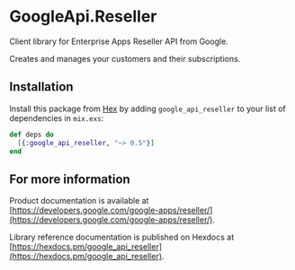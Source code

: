 # GoogleApi.Reseller

Client library for Enterprise Apps Reseller API from Google.

Creates and manages your customers and their subscriptions.

## Installation

Install this package from [Hex](https://hex.pm) by adding
`google_api_reseller` to your list of dependencies in `mix.exs`:

```elixir
def deps do
  [{:google_api_reseller, "~> 0.5"}]
end
```

## For more information

Product documentation is available at [https://developers.google.com/google-apps/reseller/](https://developers.google.com/google-apps/reseller/).

Library reference documentation is published on Hexdocs at
[https://hexdocs.pm/google_api_reseller](https://hexdocs.pm/google_api_reseller).
